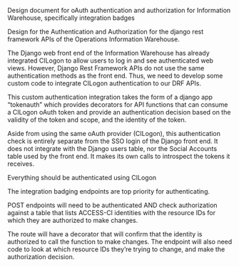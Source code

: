 Design document for oAuth authentication and authorization for Information Warehouse, specifically integration badges


Design for the Authentication and Authorization for the django rest framework APIs of the Operations Information Warehouse.

The Django web front end of the Information Warehouse has already integrated CILogon to allow users to log in and see authenticated web views.  However, Django Rest Framework APIs do not use the same authentication methods as the front end.  Thus, we need to develop some custom code to integrate CILogon authentication to our DRF APIs.

This custom authentication integration takes the form of a django app “tokenauth” which provides decorators for API functions that can consume a CILogon oAuth token and provide an authentication decision based on the validity of the token and scope, and the identity of the token.

Aside from using the same oAuth provider (CILogon), this authentication check is entirely separate from the SSO login of the Django front end.  It does not integrate with the Django users table, nor the Social Accounts table used by the front end.  It makes its own calls to introspect the tokens it receives.


Everything should be authenticated using CILogon

The integration badging endpoints are top priority for authenticating.

POST endpoints will need to be authenticated AND check authorization against a table that lists ACCESS-CI identities with the resource IDs for which they are authorized to make changes.

The route will have a decorator that will confirm that the identity is authorized to call the function to make changes.
The endpoint will also need code to look at which resource IDs they’re trying to change, and make the authorization decision.

